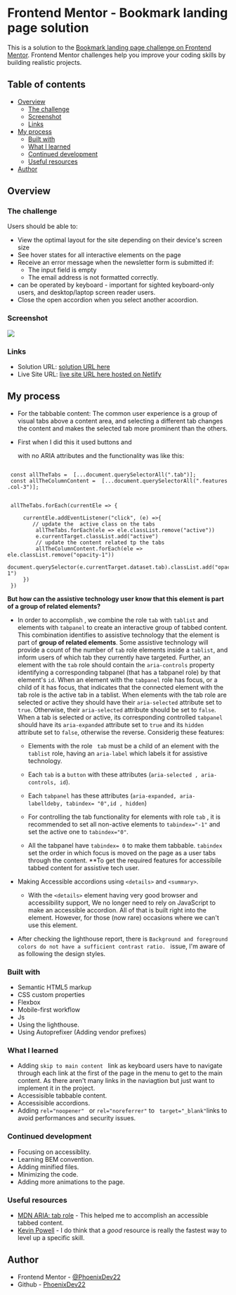 # Frontend Mentor - Bookmark landing page solution

This is a solution to the [Bookmark landing page challenge on Frontend Mentor](https://www.frontendmentor.io/challenges/bookmark-landing-page-5d0b588a9edda32581d29158). Frontend Mentor challenges help you improve your coding skills by building realistic projects. 

## Table of contents

- [Overview](#overview)
  - [The challenge](#the-challenge)
  - [Screenshot](#screenshot)
  - [Links](#links)
- [My process](#my-process)
  - [Built with](#built-with)
  - [What I learned](#what-i-learned)
  - [Continued development](#continued-development)
  - [Useful resources](#useful-resources)
- [Author](#author)




## Overview

### The challenge

Users should be able to:

- View the optimal layout for the site depending on their device's screen size
- See hover states for all interactive elements on the page
- Receive an error message when the newsletter form is submitted if:
  - The input field is empty
  - The email address is not formatted correctly.
- can be operated by keyboard - important for sighted keyboard-only users, and desktop/laptop screen reader users.
- Close the open accordion when you select another acoordion.


### Screenshot

![](images/Web%20capture_14-6-2022_174544_127.0.0.1.jpeg)


### Links

- Solution URL: [solution URL here](https://github.com/PhoenixDev22/Frontend-Mentor-Bookmark-landing-page)
- Live Site URL: [live site URL here hosted on Netlify](https://bookmark-landing-page-phoenixdev22.netlify.app/)

## My process

- For the tabbable content: The common user experience is a group of visual tabs above a content area, and selecting a different tab changes the content and makes the selected tab more prominent than the others.

- First when I did this it used buttons and <div> with no ARIA attributes and the functionality was like this: 

```

 const allTheTabs =  [...document.querySelectorAll(".tab")];
 const allTheColumnContent =  [...document.querySelectorAll(".features .col-3")];


 allTheTabs.forEach(currentEle => {

     currentEle.addEventListener("click", (e) =>{       
        // update the  active class on the tabs
         allTheTabs.forEach(ele => ele.classList.remove("active")) 
         e.currentTarget.classList.add("active")
         // update the content related tp the tabs
         allTheColumnContent.forEach(ele => ele.classList.remove("opacity-1"))
         document.querySelector(e.currentTarget.dataset.tab).classList.add("opacity-1")
     })
 })

```
**But how can the assistive technology user know that this element is part of a group of related elements?** 


- In order to accomplish , we combine the role ``tab`` with ``tablist`` and elements with ``tabpanel`` to create an interactive group of tabbed content. This combination identifies to assistive technology that the element is part of **group of related elements**. Some assistive technology will provide a count of the number of ``tab`` role elements inside a ``tablist``, and inform users of which tab they currently have targeted. Further, an element with the ``tab`` role should contain the ``aria-controls`` property identifying a corresponding tabpanel (that has a tabpanel role) by that element's ``id``. When an element with the ``tabpanel`` role has focus, or a child of it has focus, that indicates that the connected element with the tab role is the active tab in a tablist. When elements with the tab role are selected or active they should have their ``aria-selected`` attribute set to ``true``. Otherwise, their ``aria-selected`` attribute should be set to ``false``. When a tab is selected or active, its corresponding controlled ``tabpanel`` should have its ``aria-expanded`` attribute set to ``true`` and its ``hidden`` attribute set to ``false``, otherwise the reverse. Considerig these features:  

  - Elements with the role `` tab`` must be a child of an element with the ``tablist`` role,   having an ``aria-label`` which labels  it for assistive technology. 
  - Each ``tab`` is a ``button`` with these attributes (``aria-selected , aria-controls, id``). 
  - Each ``tabpanel`` has these attributes (``aria-expanded, aria-labelldeby, tabindex= "0",id , hidden``)
  
  - For controlling the tab functionality for elements with role ``tab`` , it is recommended to set all non-active elements to ``tabindex="-1"`` and set the active one to ``tabindex="0"``.
  - All the tabpanel have `tabindex= 0` to make them tabbable. `tabindex` set the order in which focus is moved on the page as a user tabs through the content.
  **To get the required features for accessibile tabbed content for assistive tech user. 

- Making Accessible accordions using ``<details>`` and ``<summary>``. 
    - With the ``<details>`` element having very good browser and accessibility support, We no longer need to rely on JavaScript to make an accessible   accordion. All of that is built right into the element. However, for those (now rare) occasions where we can't use this element.


- After checking the lighthouse report, there is ``Background and foreground colors do not have a sufficient contrast ratio. `` issue, I'm aware of as following the design styles.


### Built with

- Semantic HTML5 markup
- CSS custom properties
- Flexbox
- Mobile-first workflow
- Js
- Using the lighthouse.
- Using Autoprefixer (Adding vendor prefixes)



### What I learned

- Adding `skip to main content ` link as keyboard users have to navigate through each link at the first of the page in the menu to get to the main content. As there aren't many links in the naviagtion but just want to implement it in the project.
- Accessisible tabbable content.
- Accessisible  accordions.
- Adding `rel="noopener" ` or `rel="noreferrer"` to ` target="_blank"`links to avoid performances and security issues.


### Continued development

- Focusing on accessiblity. 
- Learning BEM convention.
- Adding minified files.
- Minimizing the code.
- Adding more animations to the page.


### Useful resources

- [MDN ARIA: tab role](https://developer.mozilla.org/en-US/docs/Web/Accessibility/ARIA/Roles/Tab_Role) - This helped me to accomplish an accessible tabbed content.
- [Kevin Powell](https://www.kevinpowell.co/) - I do think that a *good* resource is really the fastest way to level up a specific skill.


## Author

- Frontend Mentor - [@PhoenixDev22](https://www.frontendmentor.io/profile/PhoenixDev22)
- Github - [PhoenixDev22](https://github.com/PhoenixDev22?tab=repositories)


